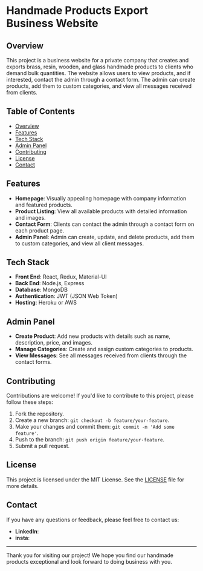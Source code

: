 # Handmade Products Export Business Website

## Overview
This project is a business website for a private company that creates and exports brass, resin, wooden, and glass handmade products to clients who demand bulk quantities. The website allows users to view products, and if interested, contact the admin through a contact form. The admin can create products, add them to custom categories, and view all messages received from clients.

## Table of Contents
- [Overview](#overview)
- [Features](#features)
- [Tech Stack](#tech-stack)
- [Admin Panel](#admin-panel)
- [Contributing](#contributing)
- [License](#license)
- [Contact](#contact)

## Features
- **Homepage**: Visually appealing homepage with company information and featured products.
- **Product Listing**: View all available products with detailed information and images.
- **Contact Form**: Clients can contact the admin through a contact form on each product page.
- **Admin Panel**: Admin can create, update, and delete products, add them to custom categories, and view all client messages.

## Tech Stack
- **Front End**: React, Redux, Material-UI
- **Back End**: Node.js, Express
- **Database**: MongoDB
- **Authentication**: JWT (JSON Web Token)
- **Hosting**: Heroku or AWS


## Admin Panel
- **Create Product**: Add new products with details such as name, description, price, and images.
- **Manage Categories**: Create and assign custom categories to products.
- **View Messages**: See all messages received from clients through the contact forms.

## Contributing
Contributions are welcome! If you'd like to contribute to this project, please follow these steps:
1. Fork the repository.
2. Create a new branch: `git checkout -b feature/your-feature`.
3. Make your changes and commit them: `git commit -m 'Add some feature'`.
4. Push to the branch: `git push origin feature/your-feature`.
5. Submit a pull request.

## License
This project is licensed under the MIT License. See the [LICENSE](LICENSE) file for more details.

## Contact
If you have any questions or feedback, please feel free to contact us:
- **LinkedIn**: 
- **insta**: 

---

Thank you for visiting our project! We hope you find our handmade products exceptional and look forward to doing business with you.
```
